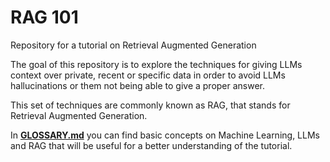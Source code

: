 # RAG 101
Repository for a tutorial on Retrieval Augmented Generation

The goal of this repository is to explore the techniques for giving LLMs context over private, recent or specific data in order to avoid LLMs hallucinations or them not being able to give a proper answer.

This set of techniques are commonly known as RAG, that stands for Retrieval Augmented Generation.

In <b><u>GLOSSARY.md</u></b> you can find basic concepts on Machine Learning, LLMs and RAG that will be useful for a better understanding of the tutorial.
